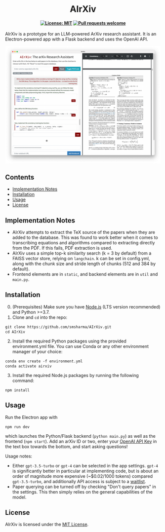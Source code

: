 <h1 align="center">
AIrXiv<!-- omit from toc -->
</h1>

<h4 align="center">

[![License: MIT](https://img.shields.io/badge/License-MIT-red.svg)](https://opensource.org/licenses/MIT)
[![Pull requests welcome](https://img.shields.io/badge/Pull%20Requests-welcome-green.svg?logo=github)](https://github.com/smsharma/AIrXiv)
</h4>

AIrXiv is a prototype for an LLM-powered ArXiv research assistant. It is an Electron-powered app with a Flask backend and uses the OpenAI API. 

![Screenshot.](static/screenshot.png)

## Contents<!-- omit from toc -->

- [Implementation Notes](#implementation-notes)
- [Installation](#installation)
- [Usage](#usage)
- [License](#license)

## Implementation Notes

- AIrXiv attempts to extract the TeX source of the papers when they are added to the database. This was found to work better when it comes to transcribing equations and algorithms compared to extracting directly from the PDF. If this fails, PDF extraction is used.
- AIrXiv uses a simple top-k similarity search (k = 3 by default) from a FAISS vector store, relying on `langchain`. k can be set in config.yml, along with the chunk size and stride length of chunks (512 and 384 by default).
- Frontend elements are in `static`, and backend elements are in `util` and `main.py`.

## Installation

0. (Prerequisites) Make sure you have [Node.js](https://nodejs.org/en/download) (LTS version recommended) and Python >=3.7.
1. Clone and `cd` into the repo:
```
git clone https://github.com/smsharma/AIrXiv.git
cd AIrXiv
```
2. Install the required Python packages using the provided environment.yml file. You can use Conda or any other environment manager of your choice:
```
conda env create -f environment.yml
conda activate airxiv
```
3. Install the required Node.js packages by running the following command:
```
npm install
```

## Usage

Run the Electron app with 
```
npm run dev
```
which launches the Python/Flask backend (`python main.py`) as well as the frontend (`npm start`). Add an arXiv ID or two, enter your [OpenAI API Key](https://platform.openai.com/account/api-keys) in the text box towards the bottom, and start asking questions!

Usage notes:
- Either `gpt-3.5-turbo` or `gpt-4` can be selected in the app settings. `gpt-4` is significantly better in particular at implementing code, but is about an order of magnitude more expensive (~$0.02/1000 tokens) compared `gpt-3.5-turbo`, and additionally API access is subject to a [waitlist](https://openai.com/waitlist/gpt-4-api).
- Paper querying can be turned off by checking "Don't query papers" in the settings. This then simply relies on the general capabilities of the model.

## License

AIrXiv is licensed under the [MIT License](LICENSE.md).